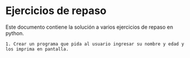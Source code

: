 # Ejercicios de repaso

Este documento contiene la solución a varios ejercicios de repaso en python.

    1. Crear un programa que pida al usuario ingresar su nombre y edad y los imprima en pantalla.
